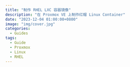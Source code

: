 ```yaml
---
title: "制作 RHEL LXC 容器镜像"
description: "在 Proxmox VE 上制作红帽 Linux Container"
date: "2023-12-04 01:00:00+0800"
image: "img/cover.jpg"
categories:
  - Guides
tags:
  - Guide
  - Proxmox
  - Linux
  - RHEL
---
```

